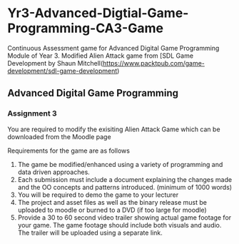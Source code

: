 # Yr3-Advanced-Digtial-Game-Programming-CA3-Game


Continuous Assessment game for Advanced Digital Game Programming Module of Year 3.
Modified Alien Attack game from [SDL Game Development by Shaun Mitchell(https://www.packtpub.com/game-development/sdl-game-development)

## Advanced Digital Game Programming
### Assignment 3

You are required to modify the exisiting Alien Attack Game which can be downloaded from the Moodle page

Requirements for the game are as follows

1. The game be modified/enhanced using a variety of programming and data driven approaches. 
2. Each submission must include a document explaining the changes made and the OO concepts and patterns introduced. (minimum of 1000 words)
3. You will be required to demo the game to your lecturer
4. The project and asset files as well as the binary release must be uploaded to moodle or burned to a DVD (if too large for moodle)
5. Provide a 30 to 60 second video trailer showing actual game footage for your game. The game footage should include both visuals and audio. The trailer will be uploaded using a separate link.
